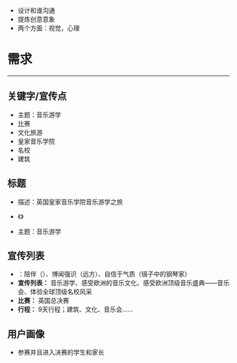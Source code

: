 * 设计和谁沟通
* 提炼创意意象
* 两个方面：视觉，心理

# 需求
---

## 关键字/宣传点

* 主题：音乐游学
* 比赛
* 文化旅游
* 皇家音乐学院
* 名校
* 建筑

## 标题

* 描述：英国皇家音乐学院音乐游学之旅

* 《》
* 主题：音乐游学

## 宣传列表

* ：陪伴（）、博闻强识（远方）、自信于气质（镜子中的钢琴家）
* **宣传列表：** 音乐游学、感受欧洲的音乐文化、感受欧洲顶级音乐盛典——音乐会、体验全球顶级名校风采
* **比赛：** 英国总决赛
* **行程：** 9天行程；建筑、文化、音乐会......

## 用户画像

* 参赛并且进入决赛的学生和家长